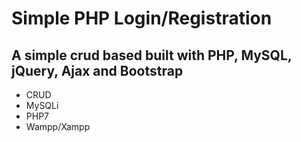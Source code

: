 # Simple PHP Login/Registration
## A simple crud based built with PHP, MySQL, jQuery, Ajax and Bootstrap

* CRUD
* MySQLi
* PHP7
* Wampp/Xampp




